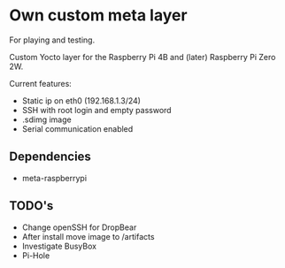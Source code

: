# Own custom meta layer
For playing and testing.

Custom Yocto layer for the Raspberry Pi 4B and (later) Raspberry Pi Zero 2W.

Current features:

- Static ip on eth0 (192.168.1.3/24)
- SSH with root login and empty password
- .sdimg image
- Serial communication enabled

## Dependencies

- meta-raspberrypi

## TODO's

- Change openSSH for DropBear
- After install move image to /artifacts
- Investigate BusyBox
- Pi-Hole
